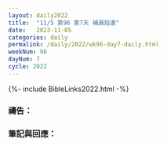 ```yaml
---
layout: daily2022
title:  "11/5 第96 第7天 補漏拾遺"
date:   2023-11-05
categories: daily
permalink: /daily/2022/wk96-day7-daily.html
weekNum: 96
dayNum: 7
cycle: 2022
---
```


{%- include BibleLinks2022.html -%}

### 禱告：

### 筆記與回應：
